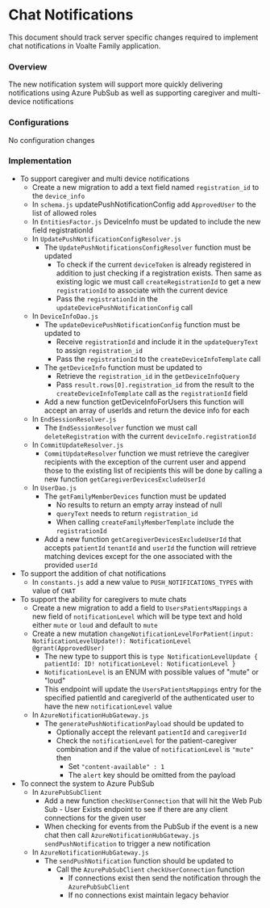 # Chat Notifications

This document should track server specific changes required to implement chat notifications in Voalte Family
application.

### Overview

The new notification system will support more quickly delivering notifications using Azure PubSub as well as supporting
caregiver and multi-device notifications

### Configurations

No configuration changes

### Implementation

-   To support caregiver and multi device notifications
    -   Create a new migration to add a text field named `registration_id` to the `device_info`
    -   In `schema.js` updatePushNotificationConfig add `ApprovedUser` to the list of allowed roles
    -   In `EntitiesFactor.js` DeviceInfo must be updated to include the new field registrationId
    -   In `UpdatePushNotificationConfigResolver.js`
        -   The `UpdatePushNotificationsConfigResolver` function must be updated
            -   To check if the current `deviceToken` is already registered in addition to just checking if a registration
                exists. Then same as existing logic we must call `createRegistrationId` to get a new `registrationId` to
                associate with the current device
            -   Pass the `registrationId` in the `updateDevicePushNotificationConfig` call
    -   In `DeviceInfoDao.js`
        -   The `updateDevicePushNotificationConfig` function must be updated to
            -   Receive `registrationId` and include it in the `updateQueryText` to assign `registration_id`
            -   Pass the `registrationId` to the `createDeviceInfoTemplate` call
        -   The `getDeviceInfo` function must be updated to
            -   Retrieve the `registration_id` in the `getDeviceInfoQuery`
            -   Pass `result.rows[0].registration_id` from the result to the `createDeviceInfoTemplate` call as
                the `registrationId` field
        -   Add a new function getDeviceInfoForUsers this function will accept an array of userIds and return the device
            info for each
    -   In `EndSessionResolver.js`
        -   The `EndSessionResolver` function we must call `deleteRegistration` with the
            current `deviceInfo.registrationId`
    -   In `CommitUpdateResolver.js`
        -   `CommitUpdateResolver` function we must retrieve the caregiver recipients with the exception of the current
            user and append those to the existing list of recipients this will be done by calling a new
            function `getCaregiverDevicesExcludeUserId`
    -   In `UserDao.js`
        -   The `getFamilyMemberDevices` function must be updated
            -   No results to return an empty array instead of null
            -   `queryText` needs to return `registration_id`
            -   When calling `createFamilyMemberTemplate` include the `registrationId`
        -   Add a new function `getCaregiverDevicesExcludeUserId` that accepts `patientId` `tenantId` and `userId` the
            function will retrieve matching devices except for the one associated with the provided `userId`
-   To support the addition of chat notifications
    -   In `constants.js` add a new value to `PUSH_NOTIFICATIONS_TYPES` with value of `CHAT`
-   To support the ability for caregivers to mute chats
    -   Create a new migration to add a field to `UsersPatientsMappings` a new field of `notificationLevel` which will be
        type text and hold either `mute` or `loud` and default to `mute`
    -   Create a new
        mutation `changeNotificationLevelForPatient(input: NotificationLevelUpdate!): NotificationLevel @grant(ApprovedUser)`
        -   The new type to support this
            is `type NotificationLevelUpdate { patientId: ID! notificationLevel: NotificationLevel }`
        -   `NotificationLevel` is an ENUM with possible values of "mute" or "loud"
        -   This endpoint will update the `UsersPatientsMappings` entry for the specified patientId and caregiverId of the
            authenticated user to have the new `notificationLevel` value
    -   In `AzureNotificationHubGateway.js`
        -   The `generatePushNotificationPayload` should be updated to
            -   Optionally accept the relevant `patientId` and `caregiverId`
            -   Check the `notificationLevel` for the patient-caregiver combination and if the value of `notificationLevel`
                is `"mute"` then
                -   Set `"content-available" : 1`
                -   The `alert` key should be omitted from the payload
-   To connect the system to Azure PubSub
    -   In `AzurePubSubClient`
        -   Add a new function `checkUserConnection` that will hit the Web Pub Sub - User Exists endpoint to see if there
            are any client connections for the given user
        -   When checking for events from the PubSub if the event is a new chat then
            call `AzureNotificationHubGateway.js` `sendPushNotification` to trigger a new notification
    -   In `AzureNotificationHubGateway.js`
        -   The `sendPushNotification` function should be updated to
            -   Call the `AzurePubSubClient` `checkUserConnection` function
                -   If connections exist then send the notification through the `AzurePubSubClient`
                -   If no connections exist maintain legacy behavior
